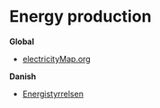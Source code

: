 # Energy production
**Global**
* [electricityMap.org](http://electricitymap.org)

**Danish**
* [Energistyrrelsen](https://ens.dk/service/statistik-data-noegletal-og-kort)
